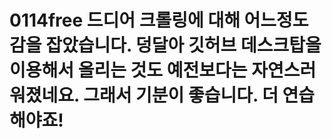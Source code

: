 # 0114free 드디어 크롤링에 대해 어느정도 감을 잡았습니다. 덩달아 깃허브 데스크탑을 이용해서 올리는 것도 예전보다는 자연스러워졌네요. 그래서 기분이 좋습니다. 더 연습해야죠!

